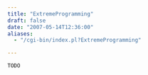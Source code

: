 ```yaml
---
title: "ExtremeProgramming"
draft: false
date: "2007-05-14T12:36:00"
aliases:
  - "/cgi-bin/index.pl?ExtremeProgramming"

---
```

    TODO
